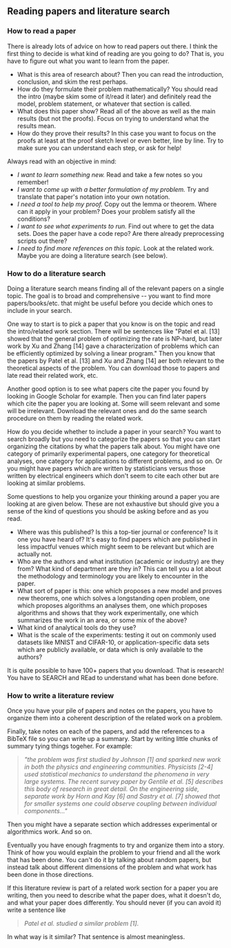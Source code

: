 ## Reading papers and literature search

### How to read a paper

There is already lots of advice on how to read papers out there. I think the first thing to decide is what kind of reading are you going to do? That is, you have to figure out what you want to learn from the paper.

* What is this area of research about?  Then you can read the introduction, conclusion, and skim the rest perhaps.
* How do they formulate their problem mathematically? You should read the intro (maybe skim some of it/read it later) and definitely read the model, problem statement, or whatever that section is called.
* What does this paper show? Read all of the above as well as the main results (but not the proofs). Focus on trying to understand what the results mean.
* How do they prove their results? In this case you want to focus on the proofs at least at the proof sketch level or even better, line by line. Try to make sure you can understand each step, or ask for help!

Always read with an objective in mind:

* *I want to learn something new.* Read and take a few notes so you remember!
* *I want to come up with a better formulation of my problem.* Try and translate that paper's notation into your own notation.
* *I need a tool to help my proof.* Copy out the lemma or theorem. Where can it apply in your problem? Does your problem satisfy all the conditions?
* *I want to see what experiments to run.* Find out where to get the data sets. Does the paper have a code repo? Are there already preprocessing scripts out there?
* *I need to find more references on this topic.* Look at the related work. Maybe you are doing a literature search (see below).

### How to do a literature search

Doing a literature search means finding all of the relevant papers on a single topic. The goal is to broad and comprehensive -- you want to find more papers/books/etc. that might be useful before you decide which ones to include in your search.

One way to start is to pick a paper that you know is on the topic and read the intro/related work section. There will be sentences like "Patel et al. [13] showed that the general problem of optimizing the rate is NP-hard, but later work by Xu and Zhang [14] gave a characterization of problems which can be efficiently optimized by solving a linear program." Then you know that the papers by Patel et al. [13] and Xu and Zhang [14] aer both relevant to the theoretical aspects of the problem. You can download those to papers and late read their related work, etc.

Another good option is to see what papers cite the paper you found by looking in Google Scholar for example. Then you can find later papers which cite the paper you are looking at. Some will seem relevant and some will be irrelevant. Download the relevant ones and do the same search procedure on them by reading the related work.

How do you decide whether to include a paper in your search? You want to search broadly but you need to categorize the papers so that you can start organizing the citations by what the papers talk about. You might have one category of primarily experimental papers, one category for theoretical analyses, one category for applications to different problems, and so on. Or you might have papers which are written by statisticians versus those written by electrical engineers which don't seem to cite each other but are looking at similar problems.

Some questions to help you organize your thinking around a paper you are looking at are given below. These are not exhaustive but should give you a sense of the kind of questions you should be asking before and as you read.

* Where was this published? Is this a top-tier journal or conference? Is it one you have heard of? It's easy to find papers which are published in less impactful venues which might seem to be relevant but which are actually not.
* Who are the authors and what institution (academic or industry) are they from? What kind of department are they in? This can tell you a lot about the methodology and terminology you are likely to encounter in the paper.
* What sort of paper is this: one which proposes a new model and proves new theorems, one which solves a longstanding open problem, one which proposes algorithms an analyses them, one which proposes algorithms and shows that they work experimentally, one which summarizes the work in an area, or some mix of the above?
* What kind of analytical tools do they use?
* What is the scale of the experiments: testing it out on commonly used datasets like MNIST and CIFAR-10, or application-specific data sets which are publicly available, or data which is only available to the authors?

It is quite possible to have 100+ papers that you download. That is research! You have to SEARCH and REad to understand what has been done before.


### How to write a literature review

Once you have your pile of papers and notes on the papers, you have to organize them into a coherent description of the related work on a problem.

Finally, take notes on each of the papers, and add the references to a BibTeX file so you can write up a summary. Start by writing little chunks of summary tying things togeher. For example: 

> *"the problem was first studied by Johnson [1] and sparked new work in both the physics and engineering communities. Physicists [2-4] used statistical mechanics to understand the phenomena in very large systems. The recent survey paper by Gentile et al. [5] describes this body of research in great detail. On the engineering side, separate work by Horn and Kay [6] and Sastry et al. [7] showed that for smaller systems one could observe coupling between individual components..."* 

Then you might have a separate section which addresses experimental or algorithmics work. And so on.

Eventually you have enough fragments to try and organize them into a story. Think of how you would explain the problem to your friend and all the work that has been done. You can't do it by talking about random papers, but instead talk about different dimensions of the problem and what work has been done in those directions.

If this literature review is part of a related work section for a  paper you are writing, then you need to describe what the paper does, what it doesn't do, and what your paper does differently. You should never (if you can avoid it) write a sentence like 

> *Patel et al. studied a similar problem [1]*. 

In what way is it similar? That sentence is almost meaningless.

